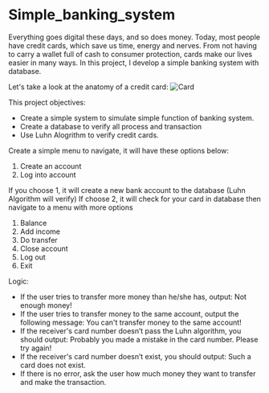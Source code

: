 # Simple_banking_system
Everything goes digital these days, and so does money. Today, most people have credit cards, which save us time, energy and nerves. From not having to carry a wallet full of cash to consumer protection, cards make our lives easier in many ways. In this project, I develop a simple banking system with database.

Let's take a look at the anatomy of a credit card:
<img src="https://lh3.googleusercontent.com/ZgkQv6hMeNkbBrSeSsnb2t6GLkawQFKJNaXapTAaFmy-WPWPPtFp5MpnvlzSFzn3R-0zAvOEUriCg6bGeX_stXdG8L0WSeASnwvqFLLFyeQO4JcbfH4yjh2QdHBEdQyZy2k72q4V" alt="Card"/>

This project objectives: 
- Create a simple system to simulate simple function of banking system. 
- Create a database to verify all process and transaction
- Use Luhn Alogrithm to verify credit cards. 

Create a simple menu to navigate, it will have these options below: 
1. Create an account
2. Log into account

If you choose 1, it will create a new bank account to the database (Luhn Algorithm will verify)
If choose 2, it will check for your card in database then navigate to a menu with more options

1. Balance
2. Add income
3. Do transfer
4. Close account
5. Log out
0. Exit

Logic: 
- If the user tries to transfer more money than he/she has, output: Not enough money!
- If the user tries to transfer money to the same account, output the following message: You can't transfer money to the same account!
- If the receiver's card number doesn’t pass the Luhn algorithm, you should output: Probably you made a mistake in the card number. Please try again!
- If the receiver's card number doesn’t exist, you should output: Such a card does not exist.
- If there is no error, ask the user how much money they want to transfer and make the transaction.



